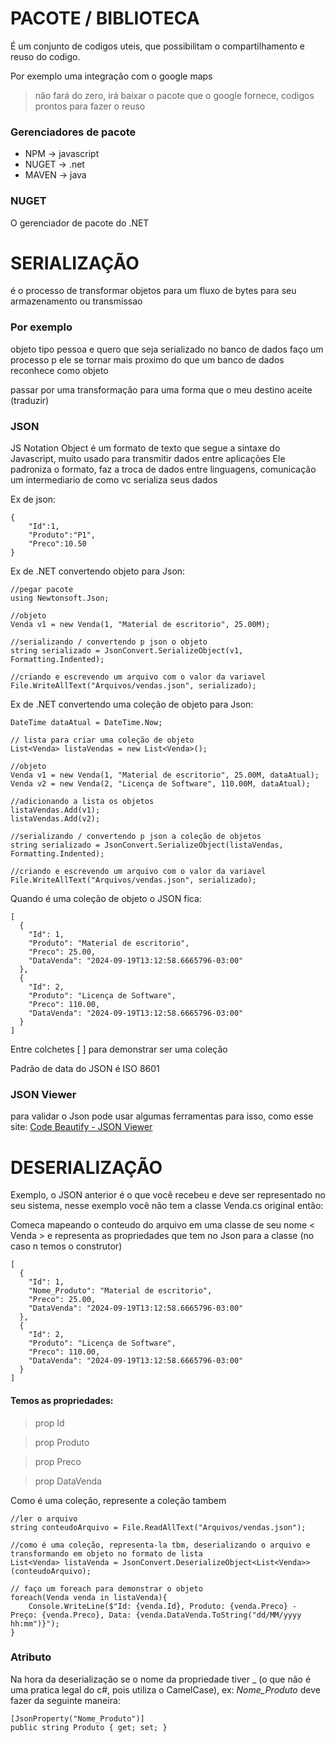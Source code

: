 # PACOTE / BIBLIOTECA
É um conjunto  de codigos uteis, que possibilitam o compartilhamento e reuso do codigo.

Por exemplo uma integração com o google maps
>não fará do zero, irá baixar o pacote que o google fornece, codigos prontos para fazer o reuso

### Gerenciadores de pacote
- NPM   -> javascript
- NUGET -> .net
- MAVEN -> java

### NUGET
 O gerenciador de pacote do .NET

# SERIALIZAÇÃO
é o processo de transformar objetos para um fluxo de bytes para seu armazenamento ou transmissao 

### Por exemplo
objeto tipo pessoa e quero que seja serializado no banco de dados
faço um processo p ele se tornar mais proximo do que um banco de dados reconhece como objeto

passar por uma transformação para uma forma que o meu destino aceite (traduzir)

### JSON
JS Notation Object é um formato de texto que segue a sintaxe do Javascript, muito usado para transmitir dados entre aplicações
Ele padroniza o formato, faz a troca de dados entre linguagens, comunicação 
um intermediario de como vc serializa seus dados

Ex de json:

```
{
    "Id":1,
    "Produto":"P1",
    "Preco":10.50
}
```

Ex de .NET convertendo objeto para Json:

```
//pegar pacote
using Newtonsoft.Json;

//objeto
Venda v1 = new Venda(1, "Material de escritorio", 25.00M);

//serializando / convertendo p json o objeto
string serializado = JsonConvert.SerializeObject(v1, Formatting.Indented);

//criando e escrevendo um arquivo com o valor da variavel  
File.WriteAllText("Arquivos/vendas.json", serializado);
```

Ex de .NET convertendo uma coleção de objeto para Json:

```
DateTime dataAtual = DateTime.Now;

// lista para criar uma coleção de objeto 
List<Venda> listaVendas = new List<Venda>();

//objeto
Venda v1 = new Venda(1, "Material de escritorio", 25.00M, dataAtual);
Venda v2 = new Venda(2, "Licença de Software", 110.00M, dataAtual);

//adicionando a lista os objetos
listaVendas.Add(v1);
listaVendas.Add(v2);

//serializando / convertendo p json a coleção de objetos
string serializado = JsonConvert.SerializeObject(listaVendas, Formatting.Indented);

//criando e escrevendo um arquivo com o valor da variavel  
File.WriteAllText("Arquivos/vendas.json", serializado);
```
Quando é uma coleção de objeto o JSON fica:
```
[
  {
    "Id": 1,
    "Produto": "Material de escritorio",
    "Preco": 25.00,
    "DataVenda": "2024-09-19T13:12:58.6665796-03:00"
  },
  {
    "Id": 2,
    "Produto": "Licença de Software",
    "Preco": 110.00,
    "DataVenda": "2024-09-19T13:12:58.6665796-03:00"
  }
]
``` 
Entre colchetes [ ] para demonstrar ser uma coleção

Padrão de data do JSON é ISO 8601

### JSON Viewer

para validar o Json pode usar algumas ferramentas para isso, como esse site: <a href="https://codebeautify.org/jsonviewer">Code Beautify - JSON Viewer</a>

# DESERIALIZAÇÃO

Exemplo, o JSON anterior é o que você recebeu e deve ser representado no seu sistema, nesse exemplo você não tem a classe Venda.cs original então:

Comeca mapeando o conteudo do arquivo em uma classe de seu nome < Venda >
e representa as propriedades que tem no Json para a classe (no caso n temos o construtor)
```
[
  {
    "Id": 1,
    "Nome_Produto": "Material de escritorio",
    "Preco": 25.00,
    "DataVenda": "2024-09-19T13:12:58.6665796-03:00"
  },
  {
    "Id": 2,
    "Produto": "Licença de Software",
    "Preco": 110.00,
    "DataVenda": "2024-09-19T13:12:58.6665796-03:00"
  }
]
```
#### Temos as propriedades:
> prop Id

> prop Produto

> prop Preco

> prop DataVenda

Como é uma coleção, represente a coleção tambem
```
//ler o arquivo
string conteudoArquivo = File.ReadAllText("Arquivos/vendas.json");

//como é uma coleção, representa-la tbm, deserializando o arquivo e transformando em objeto no formato de lista
List<Venda> listaVenda = JsonConvert.DeserializeObject<List<Venda>>(conteudoArquivo);

// faço um foreach para demonstrar o objeto
foreach(Venda venda in listaVenda){
    Console.WriteLine($"Id: {venda.Id}, Produto: {venda.Preco} - Preço: {venda.Preco}, Data: {venda.DataVenda.ToString("dd/MM/yyyy hh:mm")}");
}
```
### Atributo
Na hora da deserialização
se o nome da propriedade tiver _ (o que não é uma pratica legal do c#, pois utiliza o CamelCase), ex: _Nome_Produto_ deve fazer da seguinte maneira:
```
[JsonProperty("Nome_Produto")]
public string Produto { get; set; }
```